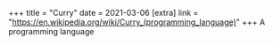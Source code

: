 +++
title = "Curry"
date = 2021-03-06
[extra]
link = "https://en.wikipedia.org/wiki/Curry_(programming_language)"
+++
A programming language

